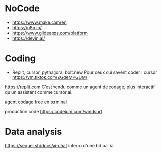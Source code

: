 # NoCode

* <https://www.make.com/en>
* <https://n8n.io/>
* <https://www.glideapps.com/platform>
* https://devin.ai/


# Coding

* Replit, cursor, pythagora, bolt.new
Pour ceux qui savent coder : cursor
<https://vm.tiktok.com/ZGdeMPGUM/>

<https://replit.com>
C’est vendu comme un agent de codage, plus interactif qu’un assistant comme cursor.ai.

[agent codage free en terminal](https://aider.chat)

production code https://codeium.com/windsurf

# Data analysis

https://sequel.sh/docs/ai-chat interro d'une bd par ia
